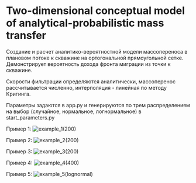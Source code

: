 # Two-dimensional conceptual model of analytical-probabilistic mass transfer

Создание и расчет аналитико-вероятностной модели массопереноса в плановом потоке к скважине на ортогональной прямоугольной сетке. Демонстрирует вероятность дохода фронта миграции из точки к скважине.

Скорости фильтрации определяются аналитически, массоперенос рассчитывается численно, интерполяция - линейная по методу Кригинга.

Параметры задаются в app.py и генерируются по трем распределениям на выбор (случайное, нормальное, логнормальное) в start_parameters.py

Пример 1:
![example_1(200)](https://github.com/SizNi/geol_mod/assets/115162848/58259d05-f4c4-4014-99ad-3c9e46b05f22)

Пример 2:
![example_2(200)](https://github.com/SizNi/geol_mod/assets/115162848/be26b6a4-ca27-41cc-8954-45341d8a6b38)

Пример 3:
![example_3(200)](https://github.com/SizNi/geol_mod/assets/115162848/1b2be698-d906-499e-8a65-cc049f7ea741)

Пример 4:
![example_4(400)](https://github.com/SizNi/geol_mod/assets/115162848/ccaca612-9ffe-4337-8f72-59440ca6a527)

Пример 5:
![example_5(lognormal)](https://github.com/SizNi/geol_mod/assets/115162848/040d96ae-1ba2-4d8a-9061-30680693297d)
